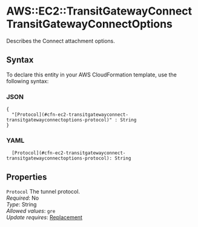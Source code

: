 # AWS::EC2::TransitGatewayConnect TransitGatewayConnectOptions<a name="aws-properties-ec2-transitgatewayconnect-transitgatewayconnectoptions"></a>

Describes the Connect attachment options\.

## Syntax<a name="aws-properties-ec2-transitgatewayconnect-transitgatewayconnectoptions-syntax"></a>

To declare this entity in your AWS CloudFormation template, use the following syntax:

### JSON<a name="aws-properties-ec2-transitgatewayconnect-transitgatewayconnectoptions-syntax.json"></a>

```
{
  "[Protocol](#cfn-ec2-transitgatewayconnect-transitgatewayconnectoptions-protocol)" : String
}
```

### YAML<a name="aws-properties-ec2-transitgatewayconnect-transitgatewayconnectoptions-syntax.yaml"></a>

```
  [Protocol](#cfn-ec2-transitgatewayconnect-transitgatewayconnectoptions-protocol): String
```

## Properties<a name="aws-properties-ec2-transitgatewayconnect-transitgatewayconnectoptions-properties"></a>

`Protocol`  <a name="cfn-ec2-transitgatewayconnect-transitgatewayconnectoptions-protocol"></a>
The tunnel protocol\.  
*Required*: No  
*Type*: String  
*Allowed values*: `gre`  
*Update requires*: [Replacement](https://docs.aws.amazon.com/AWSCloudFormation/latest/UserGuide/using-cfn-updating-stacks-update-behaviors.html#update-replacement)
